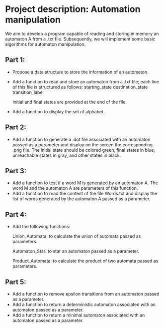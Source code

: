 # Project description: Automation manipulation

We aim to develop a program capable of reading and storing in memory an automaton A from a .txt file. Subsequently, we will implement some basic algorithms for automaton manipulation.

## Part 1:
- Propose a data structure to store the information of an automaton.
- Add a function to read and store an automaton from a .txt file; each line of this file is structured as follows:
     starting_state     destination_state   transition_label

     Initial and final states are provided at the end of the file.
- Add a function to display the set of alphabet.

## Part 2:
- Add a function to generate a .dot file associated with an automaton passed as a parameter and display on the screen the corresponding .png file.
     The initial state should be colored green, final states in blue, unreachable states in gray, and other states in black.

## Part 3:
- Add a function to test if a word M is generated by an automaton A. The word M and the automaton A are parameters of this function.
- Add a function to read the content of the file Words.txt and display the list of words generated by the automaton A passed as a parameter.

## Part 4:
- Add the following functions:
  
     Union_Automata: to calculate the union of automata passed as parameters.

     Automaton_Star: to star an automaton passed as a parameter.

     Product_Automata: to calculate the product of two automata passed as parameters.

## Part 5:
- Add a function to remove epsilon transitions from an automaton passed as a parameter.
- Add a function to return a deterministic automaton associated with an automaton passed as a parameter.
- Add a function to return a minimal automaton associated with an automaton passed as a parameter.
